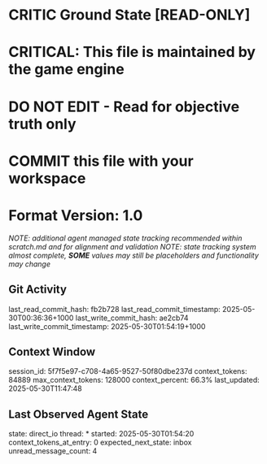 # CRITIC Ground State [READ-ONLY]
# CRITICAL: This file is maintained by the game engine
# DO NOT EDIT - Read for objective truth only
# COMMIT this file with your workspace
# Format Version: 1.0
*NOTE: additional agent managed state tracking recommended within scratch.md and for alignment and validation*
*NOTE: state tracking system almost complete, **SOME** values may still be placeholders and functionality may change*

## Git Activity
last_read_commit_hash: fb2b728
last_read_commit_timestamp: 2025-05-30T00:36:36+1000
last_write_commit_hash: ae2cb74
last_write_commit_timestamp: 2025-05-30T01:54:19+1000

## Context Window
session_id: 5f7f5e97-c708-4a65-9527-50f80dbe237d
context_tokens: 84889
max_context_tokens: 128000
context_percent: 66.3%
last_updated: 2025-05-30T11:47:48

## Last Observed Agent State
state: direct_io
thread: *
started: 2025-05-30T01:54:20
context_tokens_at_entry: 0
expected_next_state: inbox
unread_message_count: 4
